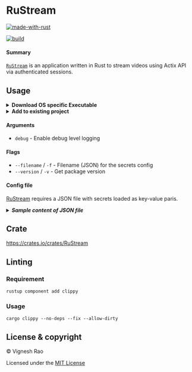 # RuStream

[![made-with-rust](https://img.shields.io/badge/Made%20with-Rust-black?style=for-the-badge&logo=Rust)][rust]

[![build](https://github.com/thevickypedia/RuStream/actions/workflows/rust.yml/badge.svg)][build]

#### Summary
[`RuStream`][1] is an application written in Rust to stream videos using Actix API via authenticated sessions.

## Usage

<details>
<summary><strong>Download OS specific Executable</strong></summary>

###### macOS
```shell
curl -o asset -LH "Accept: application/octet-stream" "https://github.com/thevickypedia/RuStream/releases/latest/download/RuStream-Darwin-x86_64.tar.gz"
```

###### Linux
```shell
curl -o asset -LH "Accept: application/octet-stream" "https://github.com/thevickypedia/RuStream/releases/latest/download/RuStream-Linux-x86_64.tar.gz"
```

###### RaspberryPi
```shell
curl -o asset -LH "Accept: application/octet-stream" "https://github.com/thevickypedia/RuStream/releases/latest/download/RuStream-RaspberryPi.tar.gz"
```

###### Windows
```shell
curl -o asset -LH "Accept: application/octet-stream" "https://github.com/thevickypedia/RuStream/releases/latest/download/RuStream-Windows-x86_64.zip"
```
</details>

<details>
<summary><strong>Add to existing project</strong></summary>

> It is always update to the latest version before running.

###### Sample main.rs
```rust
use rustream;

#[actix_rt::main]
async fn main() {
    match rustream::start().await {
        Ok(_) => {
            println!("Successfully served session")
        }
        Err(err) => {
            eprintln!("Error starting rustream: {}", err)
        }
    }
}
```

</details>

#### Arguments
- `debug` - Enable debug level logging

#### Flags
- `--filename` / `-f` - Filename (JSON) for the secrets config
- `--version` / `-v` - Get package version

#### Config file
[RuStream][1] requires a JSON file with secrets loaded as key-value paris.

<details>
<summary><i><strong>Sample content of JSON file</strong></i></summary>

```json
{
  "authorization": {"rustic":  "S0m3rAn0mP@ssW0rD"},
  "video_source": "/Users/hannibal/Downloads/stream",
  "video_port": 5883,
  "file_formats": [".mov", ".mp4", ".mkv"],
  "workers": 10
}
```
</details>

## Crate
https://crates.io/crates/RuStream

## Linting
### Requirement
```shell
rustup component add clippy
```
### Usage
```shell
cargo clippy --no-deps --fix --allow-dirty
```

## License & copyright

&copy; Vignesh Rao

Licensed under the [MIT License][2]

[1]: https://github.com/thevickypedia/RuStream
[2]: https://github.com/thevickypedia/RuStream/blob/main/LICENSE
[build]: https://github.com/thevickypedia/RuStream/actions/workflows/rust.yml
[rust]: https://www.rust-lang.org/

